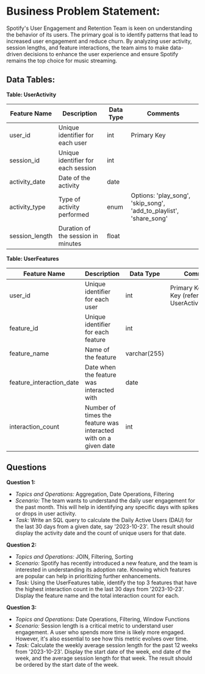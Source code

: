 # **Business Problem Statement:**
Spotify's User Engagement and Retention Team is keen on understanding the behavior of its users. The primary goal is to identify patterns that lead to increased user engagement and reduce churn. By analyzing user activity, session lengths, and feature interactions, the team aims to make data-driven decisions to enhance the user experience and ensure Spotify remains the top choice for music streaming.

## **Data Tables:**

**Table: UserActivity**

| Feature Name | Description | Data Type | Comments |
|--------------|-------------|-----------|----------|
| user_id      | Unique identifier for each user | int | Primary Key |
| session_id   | Unique identifier for each session | int | |
| activity_date| Date of the activity | date | |
| activity_type| Type of activity performed | enum | Options: 'play_song', 'skip_song', 'add_to_playlist', 'share_song' |
| session_length | Duration of the session in minutes | float | |

**Table: UserFeatures**

| Feature Name | Description | Data Type | Comments |
|--------------|-------------|-----------|----------|
| user_id      | Unique identifier for each user | int | Primary Key, Foreign Key (references UserActivity.user_id) |
| feature_id   | Unique identifier for each feature | int | |
| feature_name | Name of the feature | varchar(255) | |
| feature_interaction_date | Date when the feature was interacted with | date | |
| interaction_count | Number of times the feature was interacted with on a given date | int | |

## Questions

**Question 1:**
- *Topics and Operations:* Aggregation, Date Operations, Filtering
- *Scenario:* The team wants to understand the daily user engagement for the past month. This will help in identifying any specific days with spikes or drops in user activity.
- *Task:* Write an SQL query to calculate the Daily Active Users (DAU) for the last 30 days from a given date, say '2023-10-23'. The result should display the activity date and the count of unique users for that date.


**Question 2:**
- *Topics and Operations:* JOIN, Filtering, Sorting
- *Scenario:* Spotify has recently introduced a new feature, and the team is interested in understanding its adoption rate. Knowing which features are popular can help in prioritizing further enhancements.
- *Task:* Using the UserFeatures table, identify the top 3 features that have the highest interaction count in the last 30 days from '2023-10-23'. Display the feature name and the total interaction count for each.

**Question 3:**
- *Topics and Operations:* Date Operations, Filtering, Window Functions
- *Scenario:* Session length is a critical metric to understand user engagement. A user who spends more time is likely more engaged. However, it's also essential to see how this metric evolves over time.
- *Task:* Calculate the weekly average session length for the past 12 weeks from '2023-10-23'. Display the start date of the week, end date of the week, and the average session length for that week. The result should be ordered by the start date of the week.